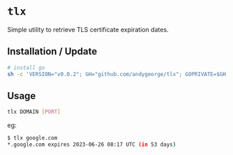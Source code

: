 # `tlx`

Simple utility to retrieve TLS certificate expiration dates.

## Installation / Update

```sh
# install go
sh -c 'VERSION="v0.0.2"; GH="github.com/andygeorge/tlx"; GOPRIVATE=$GH go install -v $GH@$VERSION'
```

## Usage

```sh
tlx DOMAIN [PORT]
```

eg:

```sh
$ tlx google.com
*.google.com expires 2023-06-26 08:17 UTC (in 53 days)
```
